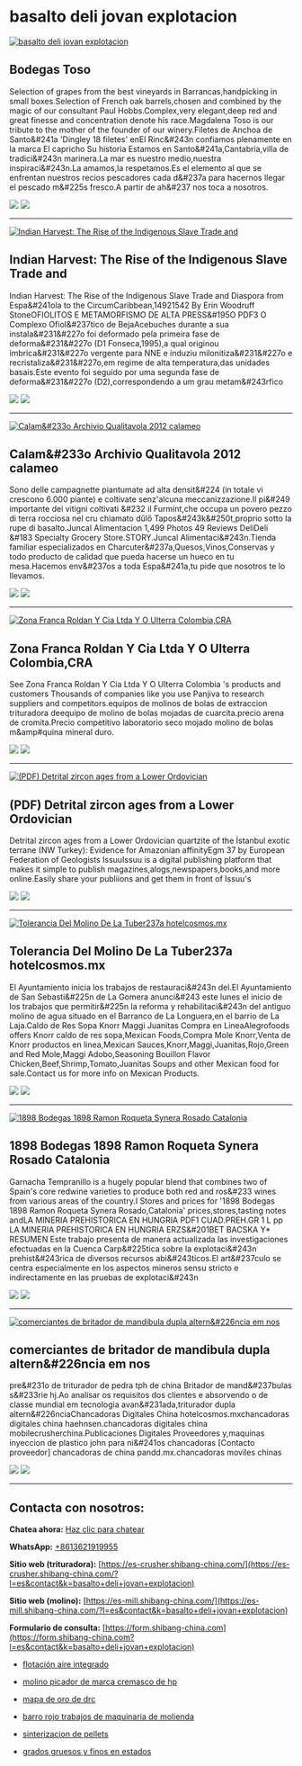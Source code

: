 # basalto deli jovan explotacion

<a href="https://swt.shibang-china.com/?l=es&img&k=basalto+deli+jovan+explotacion" target="_blank">![basalto deli jovan explotacion](http://static.shibang-china.com/all-800x300/248.jpg)</a>

## Bodegas Toso
Selection of grapes from the best vineyards in Barrancas,handpicking in small boxes.Selection of French oak barrels,chosen and combined by the magic of our consultant Paul Hobbs.Complex,very elegant,deep red and great finesse and concentration denote his race.Magdalena Toso is our tribute to the mother of the founder of our winery.Filetes de Anchoa de Santo&#241a 'Dingley 18 filetes' enEl Rinc&#243n confiamos plenamente en la marca El capricho Su historia Estamos en Santo&#241a,Cantabria,villa de tradici&#243n marinera.La mar es nuestro medio,nuestra inspiraci&#243n.La amamos,la respetamos.Es el elemento al que se enfrentan nuestros recios pescadores cada d&#237a para hacernos llegar el pescado m&#225s fresco.A partir de ah&#237 nos toca a nosotros.


<a href="https://whatsapp.shibangsoft.com/WhatsApp.php" target="_blank" title="WhatsApp">![](http://static.shibang-china.com/icon/whatsapp.png)</a> <a href="https://swt.shibang-china.com/?l=es&icon&k=basalto+deli+jovan+explotacion" target="_blank">![](http://static.shibang-china.com/icon/chat-es.png)</a>

---

<a href="https://swt.shibang-china.com/?l=es&img&k=basalto+deli+jovan+explotacion" target="_blank">![Indian Harvest: The Rise of the Indigenous Slave Trade and](http://static.shibang-china.com/all-800x300/1006.jpg)</a>

## Indian Harvest: The Rise of the Indigenous Slave Trade and
Indian Harvest: The Rise of the Indigenous Slave Trade and Diaspora from Espa&#241ola to the CircumCaribbean,14921542 By Erin Woodruff StoneOFIOLITOS E METAMORFISMO DE ALTA PRESS&#195O PDF3 O Complexo Ofiol&#237tico de BejaAcebuches durante a sua instala&#231&#227o foi deformado pela primeira fase de deforma&#231&#227o (D1 Fonseca,1995),a qual originou imbrica&#231&#227o vergente para NNE e induziu milonitiza&#231&#227o e recristaliza&#231&#227o,em regime de alta temperatura,das unidades basais.Este evento foi seguido por uma segunda fase de deforma&#231&#227o (D2),correspondendo a um grau metam&#243rfico


<a href="https://whatsapp.shibangsoft.com/WhatsApp.php" target="_blank" title="WhatsApp">![](http://static.shibang-china.com/icon/whatsapp.png)</a> <a href="https://swt.shibang-china.com/?l=es&icon&k=basalto+deli+jovan+explotacion" target="_blank">![](http://static.shibang-china.com/icon/chat-es.png)</a>

---

<a href="https://swt.shibang-china.com/?l=es&img&k=basalto+deli+jovan+explotacion" target="_blank">![Calam&#233o Archivio Qualitavola 2012 calameo](http://static.shibang-china.com/all-800x300/266.jpg)</a>

## Calam&#233o Archivio Qualitavola 2012 calameo
Sono delle campagnette piantumate ad alta densit&#224 (in totale vi crescono 6.000 piante) e coltivate senz'alcuna meccanizzazione.Il pi&#249 importante dei vitigni coltivati &#232 il Furmint,che occupa un povero pezzo di terra rocciosa nel cru chiamato dűlő Tapos&#243k&#250t,proprio sotto la rupe di basalto.Juncal Alimentacion 1,499 Photos 49 Reviews DeliDeli &#183 Specialty Grocery Store.STORY.Juncal Alimentaci&#243n.Tienda familiar especializados en Charcuter&#237a,Quesos,Vinos,Conservas y todo producto de calidad que pueda hacerse un hueco en tu mesa.Hacemos env&#237os a toda Espa&#241a,tu pide que nosotros te lo llevamos.


<a href="https://whatsapp.shibangsoft.com/WhatsApp.php" target="_blank" title="WhatsApp">![](http://static.shibang-china.com/icon/whatsapp.png)</a> <a href="https://swt.shibang-china.com/?l=es&icon&k=basalto+deli+jovan+explotacion" target="_blank">![](http://static.shibang-china.com/icon/chat-es.png)</a>

---

<a href="https://swt.shibang-china.com/?l=es&img&k=basalto+deli+jovan+explotacion" target="_blank">![Zona Franca Roldan Y Cia Ltda Y O Ulterra Colombia,CRA](http://static.shibang-china.com/all-800x300/1104.jpg)</a>

## Zona Franca Roldan Y Cia Ltda Y O Ulterra Colombia,CRA
See Zona Franca Roldan Y Cia Ltda Y O Ulterra Colombia 's products and customers Thousands of companies like you use Panjiva to research suppliers and competitors.equipos de molinos de bolas de extraccion trituradora deequipo de molino de bolas mojadas de cuarcita.precio arena de cromita.Precio competitivo laboratorio seco mojado molino de bolas m&amp#quina mineral duro.


<a href="https://whatsapp.shibangsoft.com/WhatsApp.php" target="_blank" title="WhatsApp">![](http://static.shibang-china.com/icon/whatsapp.png)</a> <a href="https://swt.shibang-china.com/?l=es&icon&k=basalto+deli+jovan+explotacion" target="_blank">![](http://static.shibang-china.com/icon/chat-es.png)</a>

---

<a href="https://swt.shibang-china.com/?l=es&img&k=basalto+deli+jovan+explotacion" target="_blank">![(PDF) Detrital zircon ages from a Lower Ordovician](http://static.shibang-china.com/all-800x300/336.jpg)</a>

## (PDF) Detrital zircon ages from a Lower Ordovician
Detrital zircon ages from a Lower Ordovician quartzite of the İstanbul exotic terrane (NW Turkey): Evidence for Amazonian affinityEgm 37 by European Federation of Geologists IssuuIssuu is a digital publishing platform that makes it simple to publish magazines,alogs,newspapers,books,and more online.Easily share your publiions and get them in front of Issuu's


<a href="https://whatsapp.shibangsoft.com/WhatsApp.php" target="_blank" title="WhatsApp">![](http://static.shibang-china.com/icon/whatsapp.png)</a> <a href="https://swt.shibang-china.com/?l=es&icon&k=basalto+deli+jovan+explotacion" target="_blank">![](http://static.shibang-china.com/icon/chat-es.png)</a>

---

<a href="https://swt.shibang-china.com/?l=es&img&k=basalto+deli+jovan+explotacion" target="_blank">![Tolerancia Del Molino De La Tuber237a hotelcosmos.mx](http://static.shibang-china.com/all-800x300/821.jpg)</a>

## Tolerancia Del Molino De La Tuber237a hotelcosmos.mx
El Ayuntamiento inicia los trabajos de restauraci&#243n del.El Ayuntamiento de San Sebasti&#225n de La Gomera anunci&#243 este lunes el inicio de los trabajos que permitir&#225n la reforma y rehabilitaci&#243n del antiguo molino de agua situado en el Barranco de La Longuera,en el barrio de La Laja.Caldo de Res Sopa Knorr Maggi Juanitas Compra en LineaAlegrofoods offers Knorr caldo de res sopa,Mexican Foods,Compra Mole Knorr,Venta de Knorr productos en linea,Mexican Sauces,Knorr,Maggi,Juanitas,Rojo,Green and Red Mole,Maggi Adobo,Seasoning Bouillon Flavor Chicken,Beef,Shrimp,Tomato,Juanitas Soups and other Mexican food for sale.Contact us for more info on Mexican Products.


<a href="https://whatsapp.shibangsoft.com/WhatsApp.php" target="_blank" title="WhatsApp">![](http://static.shibang-china.com/icon/whatsapp.png)</a> <a href="https://swt.shibang-china.com/?l=es&icon&k=basalto+deli+jovan+explotacion" target="_blank">![](http://static.shibang-china.com/icon/chat-es.png)</a>

---

<a href="https://swt.shibang-china.com/?l=es&img&k=basalto+deli+jovan+explotacion" target="_blank">![1898 Bodegas 1898 Ramon Roqueta Synera Rosado Catalonia](http://static.shibang-china.com/all-800x300/217.jpg)</a>

## 1898 Bodegas 1898 Ramon Roqueta Synera Rosado Catalonia
Garnacha Tempranillo is a hugely popular blend that combines two of Spain's core redwine varieties to produce both red and ros&#233 wines from various areas of the country.I Stores and prices for '1898 Bodegas 1898 Ramon Roqueta Synera Rosado,Catalonia' prices,stores,tasting notes andLA MINERIA PREHISTORICA EN HUNGRIA PDF1 CUAD.PREH.GR 1 L pp LA MINERIA PREHISTORICA EN HUNGRIA ERZS&#201BET BACSKA Y* RESUMEN Este trabajo presenta de manera actualizada las investigaciones efectuadas en la Cuenca Carp&#225tica sobre la explotaci&#243n prehist&#243rica de diversos recursos abi&#243ticos.El art&#237culo se centra especialmente en los aspectos mineros sensu stricto e indirectamente en las pruebas de explotaci&#243n


<a href="https://whatsapp.shibangsoft.com/WhatsApp.php" target="_blank" title="WhatsApp">![](http://static.shibang-china.com/icon/whatsapp.png)</a> <a href="https://swt.shibang-china.com/?l=es&icon&k=basalto+deli+jovan+explotacion" target="_blank">![](http://static.shibang-china.com/icon/chat-es.png)</a>

---

<a href="https://swt.shibang-china.com/?l=es&img&k=basalto+deli+jovan+explotacion" target="_blank">![comerciantes de britador de mandibula dupla altern&#226ncia em nos](http://static.shibang-china.com/all-800x300/1025.jpg)</a>

## comerciantes de britador de mandibula dupla altern&#226ncia em nos
pre&#231o de triturador de pedra tph de china Britador de mand&#237bulas s&#233rie hj.Ao analisar os requisitos dos clientes e absorvendo o de classe mundial em tecnologia avan&#231ada,triturador dupla altern&#226nciaChancadoras Digitales China hotelcosmos.mxchancadoras digitales china haehnsen.chancadoras digitales china mobilecrusherchina.Publicaciones Digitales Proveedores y,maquinas inyeccion de plastico john para ni&#241os chancadoras [Contacto proveedor] chancadoras de china pandd.mx.chancadoras moviles chinas


<a href="https://whatsapp.shibangsoft.com/WhatsApp.php" target="_blank" title="WhatsApp">![](http://static.shibang-china.com/icon/whatsapp.png)</a> <a href="https://swt.shibang-china.com/?l=es&icon&k=basalto+deli+jovan+explotacion" target="_blank">![](http://static.shibang-china.com/icon/chat-es.png)</a>

---
## Contacta con nosotros:

**Chatea ahora:** [Haz clic para chatear](https://swt.shibang-china.com?l=es&contact&k=basalto+deli+jovan+explotacion)

**WhatsApp:**  [+8613621919955](https://whatsapp.shibangsoft.com/WhatsApp.php)

**Sitio web (trituradora):** [https://es-crusher.shibang-china.com/](https://es-crusher.shibang-china.com/?l=es&contact&k=basalto+deli+jovan+explotacion)

**Sitio web (molino):** [https://es-mill.shibang-china.com/](https://es-mill.shibang-china.com/?l=es&contact&k=basalto+deli+jovan+explotacion)

**Formulario de consulta:** [https://form.shibang-china.com](https://form.shibang-china.com?l=es&contact&k=basalto+deli+jovan+explotacion)

* [flotación aire integrado](../83/flotaci%C3%B3n%20aire%20integrado.md)

* [molino picador de marca cremasco de hp](../85/molino%20picador%20de%20marca%20cremasco%20de%20hp.md)

* [mapa de oro de drc](../83/mapa%20de%20oro%20de%20drc.md)

* [barro rojo trabajos de maquinaria de molienda](../81/barro%20rojo%20trabajos%20de%20maquinaria%20de%20molienda.md)

* [sinterizacion de pellets](../82/sinterizacion%20de%20pellets.md)

* [grados gruesos y finos en estados](../85/grados%20gruesos%20y%20finos%20en%20estados.md)